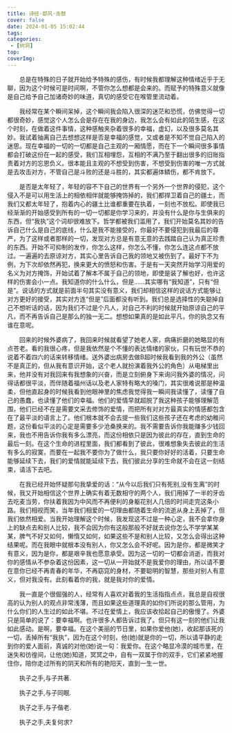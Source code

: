 ```yaml
---
title: 诗经·邶风·击鼓
cover: false
date: 2024-01-05 15:02:44
tags:
categories:
 - [树洞]
top:
coverImg:
---
```

　　总是在特殊的日子就开始给予特殊的感伤，有时候我都理解这种情绪近乎于无聊，因为这个时候可是时间啊，不管你怎么想都是会来的。而赋予的特殊意义就像是自己给予自己加诸奇妙的味道，真切的感受它在喉管里流动着。


　　我经常在某个瞬间呆掉，这个瞬间我会陷入很深的迷茫和恐慌，仿佛觉得一切都很奇妙，感觉这个人怎么会是存在在我的身边，我怎么会有如此的陌生感，在这个时刻，在做着这件事情，这种感触夹杂着很多的幸福，虚幻，以及很多莫名其妙。我试着抽离自己去想想这样是否是幸福的感觉，又或者是不知不觉自己陷入的迷思。现在幸福的一切的一切都是自己主观的一厢情愿，而在下一个瞬间很多事情都会打破这份在一起的感受，我们互相埋怨，互相的不满乃至于翻出很多的旧账指责着对方的忘恩负义。很本能且主观的不想受到伤害，不想受到伤害的唯一方式就是去攻击对方，不管自己是斗败的还是斗胜的，其实都遍体鳞伤，都不肯放下。


　　是否是太年轻了，年轻的容不下自己的世界有一个另外一个世界的侵犯，这个侵入不是可以用生活上的相依相伴就能够掩饰掉的，我们都捍卫着自己的疆土，而我们又都太年轻了，抱着内心的疆土比谁都重要在执着，一刻也不放松。即使我已经渐渐的开始感受到所有的一切一切都是你学习来的，并没有什么是你与生俱来的东西，但“我执”这个词却很难放下。哲学都被我们滥用了，我们开始莫名其妙的告诉自己什么是自己的底线，什么是我不能接受的，你最好不要侵犯到我最后的尊严，为了这样或者那样的一切，发现对方总是有意无意的去践踏自己认为真正珍贵的东西。开始不可抑制的发作，你怎么这样，你怎么不懂，你怎么连这点都不放过。一遍遍的去原谅对方，其实心里告诉自己我的领地又被伤到了。最好下不为例，为下次却依然再犯，换来更大的愤怒和伤害。于是有一天突然开始学习用爱的名义为对方掩饰，开始试着了解本不属于自己的领地，即使是装了解也好，也许这样的伤害会小一点。我知道你的什么什么，但是……其实哪有“我知道”，只有“但是”。说话的方式就是前面半句其实没有意义，我们却相信这样的说话方式能够让对方更好的接受，其实对方连“但是”后面都没有听到。我们总是选择性的失聪掉自己不想听话的话，因为我们不过是个凡人，对自己不利的时候就开始原谅自己的平凡，而不再告诉自己是那么的独一无二。想想如果真的是如此平凡，你的执念又有谁在意呢。


　　回来的时候外婆病了，我回来时候就看望了她老人家，病痛折磨的她略显的有点苍老。看的我很心疼，但是我依然是个不懂的表达情绪的家伙，只有玩世不恭的说着不着四六的话来转移情绪。送外婆出病房去做B超时候我看到我的外公（虽然不是真正的，但从我有意识开始，这个老人就扮演着我外公的角色）从电梯里出来，他并没有对我回来有我想象的兴奋，而是立刻俯身下来询问我外婆的情况，问得话都很平淡，而伴随着福州话以及老人家特有略大的嗓门，其实很难说那是种温柔，但他直起身的时候我看到他眼神里的焦虑我觉得我一瞬间我读懂了，读懂了自己的愚蠢，也读懂了他们的幸福。他们的爱情早就超脱了我这种孩子能够理解范围，他们已经不在是需要文采去修饰的爱情，而把所有对对方最真实的情感都包含在了最平淡的语言上了。他们根本就不会去提一些我们这些孩子还在考虑的幼稚问题，这份看似平淡的心定是需要多少沧桑换来的。我不需要告诉你我能赚多少钱回来，我也不用告诉你我有多么漂亮，而这份相依只是因为彼此的存在，直到生命的最后一刻。在这个生命的进程里面，我们都看到了彼此，很难想象失去彼此的生活有多么的寂寞，而要在一起我不要你为了做什么，我只要你好好的活着，只要生命能够延续下去，我们的爱情就能延续下去，我们彼此分享的生命就不会在这一刻结束，请活下去吧。


　　在我已经开始怀疑那句我挚爱的话：“从今以后我们只有死别,没有生离”的时候，我又开始相信这个世界上确实有着无数相守的两个人，我们用掉了一半的牙齿去吃麦当劳，你扶着我因为中风而不再便利的身躯花别人几倍的时间走完这条小路。我们相视而笑，当年我们相爱的一切理由都随着生命的流逝从身上丢掉了，但我们依然相爱。当我开始理解这个时候，我发现这不过是一种心定，我不会拿你身上的缺点去和别人比较，我不会因为你有这般那般不好就去说你怎么不学学某某某，脾气不好又如何，懒惰又如何，如果这些不是和别人比较，又怎么会得出这种结果呢。而在我眼中就根本没有别人，你又怎么会不好呢。因为是你，都是微笑才有意义，因为是你，都是艰辛我也愿意承受。因为这一切的一切都会消逝，而我对你的感情从不参杂着这份因素，这一切从一开始就不是我爱你的理由，所以请不要在意你已经不再青春的年华，不再窈窕的身材，不要聪明的智慧，那些对别人有意义，但对我没有。此刻看着你的我，就是我对你的爱情。


　　我一直是个很倔强的人，经常有人喜欢对着我的生活指指点点，我总是自视很高的认为别人的观点非常浅薄，而且如果这些道理真的如你们所说的那么管用，为什么你们的人生过的如此不堪。不过在爱情上，我应该收拾起自己的傲慢了。外婆只是简单的说了：要幸福啊。也许很多人都告诉过我了。但只有这一刻的他们让我如此感动。是啊，要幸福。在这个美丽的节日里，如果你爱他(她)，收起那该死的一切，丢掉所有“我执”，因为在这个时刻，他(她)就是你的一切，所以请平静的走到你的爱人面前，真诚的对他(她)说一句：我爱你。在这个略显冷漠的城市里，在迷失和彷徨间，让他(她)知道，冥冥之中，自有一双属于你的双手，它们紧紧地握住你，陪你走过所有的阴天和所有的艳阳天，直到一生一世。


　　执子之手,与子共著.


　　执子之手,与子同眠.


　　执子之手,与子偕老.


　　执子之手,夫复何求?

